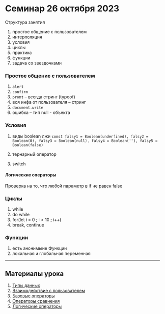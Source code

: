 # Семинар 26 октября 2023

Структура занятия

1. простое общение с пользователем
1. интерполяция
1. условия
1. циклы
1. практика
1. функции
1. задача со звездочками

### Простое общение с пользователем

1. `alert`
2. `confirm`
3. `promt` – всегда стринг (typeof)
4. вся инфа от пользователя – стринг
5. `document.write`
6. ошибка – тип null - объекта

### Условия

1. виды boolean лжи
   `const falsy1 = Boolean(underfined),
falsy2 = Boolean(0),
falsy3 = Boolean(null),
falsy4 = Boolean(''),
falsy5 = Boolean(false)`

2. тернарный оператор
3. switch

#### Логические операторы

Проверка на то, что любой параметр в if не равен false

### Циклы

1. while
2. do while
3. for(let i = 0 ; i < 10 ; i++)
4. break, continue

### Функции

1. есть анонимыне Функции
2. локальная и глобальная переменная

---

## Материалы урока

1. [Типы данных](https://learn.javascript.ru/types)
1. [Взаимодействие с пользователем](https://learn.javascript.ru/alert-prompt-confirm)
1. [Базовые операторы](https://learn.javascript.ru/operators)
1. [Операторы сравнения](https://learn.javascript.ru/comparison)
1. [Логические операторы](https://learn.javascript.ru/logical-operators)
